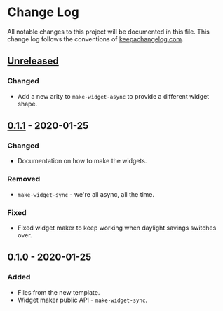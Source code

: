 # Change Log
All notable changes to this project will be documented in this file. This change log follows the conventions of [keepachangelog.com](http://keepachangelog.com/).

## [Unreleased]
### Changed
- Add a new arity to `make-widget-async` to provide a different widget shape.

## [0.1.1] - 2020-01-25
### Changed
- Documentation on how to make the widgets.

### Removed
- `make-widget-sync` - we're all async, all the time.

### Fixed
- Fixed widget maker to keep working when daylight savings switches over.

## 0.1.0 - 2020-01-25
### Added
- Files from the new template.
- Widget maker public API - `make-widget-sync`.

[Unreleased]: https://github.com/your-name/e74/compare/0.1.1...HEAD
[0.1.1]: https://github.com/your-name/e74/compare/0.1.0...0.1.1
